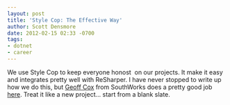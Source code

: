 ```yaml
---
layout: post
title: 'Style Cop: The Effective Way'
author: Scott Densmore
date: 2012-02-15 02:33 -0700
tags:
- dotnet
- career
---
```


We use Style Cop to keep everyone honost  on our projects. It make it easy and integrates pretty well with ReSharper. I have never stopped to write up how we do this, but [Geoff Cox](http://blogs.southworks.net/geoff) from SouthWorks does a pretty good job [here](http://blogs.southworks.net/geoff/2012/02/13/effective-stylecop/). Treat it like a new project… start from a blank slate.